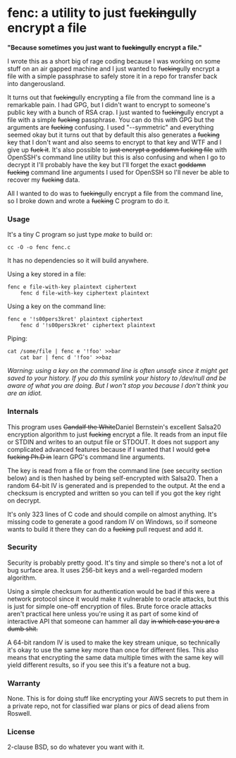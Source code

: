fenc: a utility to just f~~ucking~~ully encrypt a file
======

**"Because sometimes you just want to f~~ucking~~ully encrypt a file."**

I wrote this as a short big of rage coding because I was working on some stuff on an air gapped machine and I just wanted to f~~ucking~~ully encrypt a file with a simple passphrase to safely store it in a repo for transfer back into dangerousland.

It turns out that f~~ucking~~ully encrypting a file from the command line is a remarkable pain. I had GPG, but I didn't want to encrypt to someone's public key with a bunch of RSA crap. I just wanted to f~~ucking~~ully encrypt a file with a simple ~~fucking~~ passphrase. You can do this with GPG but the arguments are ~~fucking~~ confusing. I used "--symmetric" and everything seemed okay but it turns out that by default this also generates a ~~fucking~~ key that I don't want and also seems to encrypt to that key and WTF and I give up ~~fuck it~~. It's also possible to ~~just encrypt a goddamn fucking file~~ with OpenSSH's command line utility but this is also confusing and when I go to decrypt it I'll probably have the key but I'll forget the exact ~~goddamn fucking~~ command line arguments I used for OpenSSH so I'll never be able to recover my ~~fucking~~ data.

All I wanted to do was to f~~ucking~~ully encrypt a file from the command line, so I broke down and wrote a ~~fucking~~ C program to do it.

### Usage

It's a tiny C program so just type *make* to build or:

    cc -O -o fenc fenc.c

It has no dependencies so it will build anywhere.

Using a key stored in a file:

    fenc e file-with-key plaintext ciphertext
		fenc d file-with-key ciphertext plaintext

Using a key on the command line:

    fenc e '!s00pers3kret' plaintext ciphertext
		fenc d '!s00pers3kret' ciphertext plaintext

Piping:

    cat /some/file | fenc e '!foo' >>bar
		cat bar | fenc d '!foo' >>baz

*Warning: using a key on the command line is often unsafe since it might get saved to your history. If you do this symlink your history to /dev/null and be aware of what you are doing. But I won't stop you because I don't think you are an idiot.*

### Internals

This program uses ~~Gandalf the White~~Daniel Bernstein's excellent Salsa20 encryption algorithm to just ~~fucking~~ encrypt a file. It reads from an input file or STDIN and writes to an output file or STDOUT. It does not support any complicated advanced features because if I wanted that I would ~~get a fucking Ph.D in~~ learn GPG's command line arguments.

The key is read from a file or from the command line (see security section below) and is then hashed by being self-encrypted with Salsa20. Then a random 64-bit IV is generated and is prepended to the output. At the end a checksum is encrypted and written so you can tell if you got the key right on decrypt.

It's only 323 lines of C code and should compile on almost anything. It's missing code to generate a good random IV on Windows, so if someone wants to build it there they can do a ~~fucking~~ pull request and add it.

### Security

Security is probably pretty good. It's tiny and simple so there's not a lot of bug surface area. It uses 256-bit keys and a well-regarded modern algorithm.

Using a simple checksum for authentication would be bad if this were a network protocol since it would make it vulnerable to oracle attacks, but this is just for simple one-off encryption of files. Brute force oracle attacks aren't practical here unless you're using it as part of some kind of interactive API that someone can hammer all day ~~in which case you are a dumb shit.~~

A 64-bit random IV is used to make the key stream unique, so technically it's okay to use the same key more than once for different files. This also means that encrypting the same data multiple times with the same key will yield different results, so if you see this it's a feature not a bug.

### Warranty

None. This is for doing stuff like encrypting your AWS secrets to put them in a private repo, not for classified war plans or pics of dead aliens from Roswell.

### License

2-clause BSD, so do whatever you want with it.
